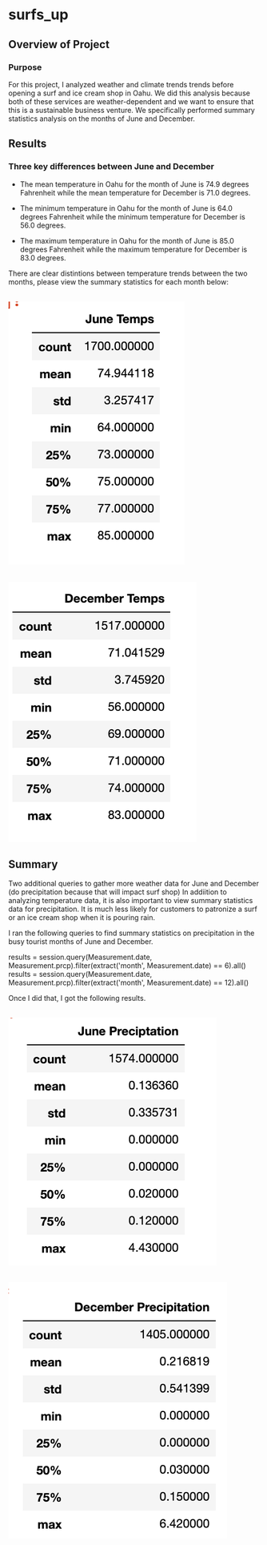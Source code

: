 # surfs_up

## Overview of Project

### Purpose
For this project, I analyzed weather and climate trends trends before opening a surf and ice cream shop in Oahu. We did this analysis because both of these services are weather-dependent and we want to ensure that this is a sustainable business venture. We specifically performed summary statistics analysis on the months of June and December. 

## Results

### Three key differences between June and December
 
- The mean temperature in Oahu for the month of June is 74.9 degrees Fahrenheit while the mean temperature for December is 71.0 degrees.

- The minimum temperature in Oahu for the month of June is 64.0 degrees Fahrenheit while the minimum temperature for December is 56.0 degrees.

- The maximum temperature in Oahu for the month of June is 85.0 degrees Fahrenheit while the maximum temperature for December is 83.0 degrees.

There are clear distintions between temperature trends between the two months, please view the summary statistics for each month below: 

<br/> ![june_temps](images/june_temps.png) 


<br/> ![dec_temps](images/dec_temps.png) 

## Summary 
Two additional queries to gather more weather data for June and December 
(do precipitation because that will impact surf shop)
In addiition to analyzing temperature data, it is also important to view summary statistics data for precipitation. It is much less likely for customers to patronize a surf or an ice cream shop when it is pouring rain. 

I ran the following queries to find summary statistics on precipitation in the busy tourist months of June and December. 

results = session.query(Measurement.date, Measurement.prcp).filter(extract('month', Measurement.date) == 6).all() <br/>
results = session.query(Measurement.date, Measurement.prcp).filter(extract('month', Measurement.date) == 12).all()

Once I did that, I got the following results. 


<br/> ![june_prcp](images/june_prcp.png) 


<br/> ![dec_prcp](images/dec_prcp.png) 
